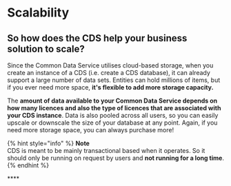# Scalability

## So how does the CDS help your business solution to scale?

Since the Common Data Service utilises cloud-based storage, when you create an instance of a CDS \(i.e. create a CDS database\), it can already support a large number of data sets. Entities can hold millions of items, but if you ever need more space, **it's flexible to add more storage capacity.**

The **amount of data available to your Common Data Service depends on how many licences and also the type of licences that are associated with your CDS instance**. Data is also pooled across all users, so you can easily upscale or downscale the size of your database at any point. Again, if you need more storage space, you can always purchase more!

{% hint style="info" %}
**Note**  
CDS is meant to be mainly transactional based when it operates. So it should only be running on request by users and **not running for a long time**.
{% endhint %}

\*\*\*\*

